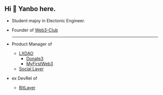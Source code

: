 ## Hi 👋 Yanbo here.

- Student majoy in Electonic Engineer.
- Founder of [Web3-Club](https://github.com/Web3-Club)
  
  ---
- Product Manager of
  - [LXDAO](https://lxdao.io/)
    - [Donate3](https://donate3.xyz)
    - [MyFirstWeb3](https://layer2.myfirst.io/)
  - [Social Layer](https://www.sociallayer.im/)
- ex DevRel of
  - [BitLayer](https://www.bitlayer.org/) 



